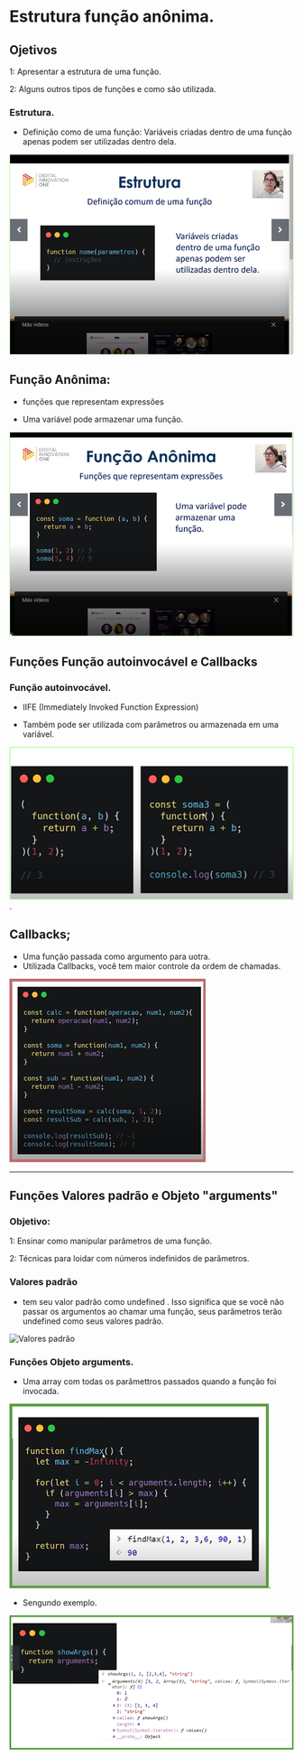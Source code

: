 # Estrutura função anônima.

## Ojetivos

1: Apresentar a estrutura de uma função.

2: Alguns outros tipos de funções e como são utilizada.

### Estrutura.

* Definição como de uma função: Variáveis criadas dentro de uma função apenas podem ser utilizadas dentro dela.

![Estrutura](img/Estrutura%20de%20fun%C3%A7%C3%A3o.png "Estrutura de função")

## Função Anônima:
* funções que representam expressôes
- Uma variável pode armazenar uma função.

![Função Anônima](img/Fun%C3%A7%C3%A3o%20An%C3%B4nima.png "Função Anônima")

## Funções Função autoinvocável e Callbacks

### Função autoinvocável.
* IIFE (Immediately Invoked Function Expression)

* Também pode ser utilizada com parâmetros ou armazenada em uma variável.

![Função autoinvocável](img/Fun%C3%A7%C3%A3o%20autoinvoc%C3%A1vel.png "Função autoinvocável").

## Callbacks;

* Uma função passada como argumento para uotra.
* Utilizada Callbacks, você tem maior controle da ordem de chamadas.

![Callbacks](img/Callbacks.png "Função Callbacks")

*****

## Funções Valores padrão e Objeto "arguments"


### Objetivo:
1: Ensinar como manipular parâmetros de uma função.

2: Técnicas para loidar com números indefinidos de parâmetros.

### Valores padrão
* tem seu valor padrão como undefined . Isso significa que se você não passar os argumentos ao chamar uma função, seus parâmetros terão undefined como seus valores padrão.

![Valores padrão](img/Valores%20padr%C3%A3o.png "### Valores padrão
")

### Funções Objeto arguments.

* Uma array com todas os parâmettros passados quando a função foi invocada.

![Funções Objeto arguments](img/Fun%C3%A7%C3%B5es%20Objeto%20arguments.png "Funções Objeto arguments").

* Sengundo exemplo.

![Funções Objeto arguments](img/2%20Fun%C3%A7%C3%B5es%20Objeto%20arguments.png "Funções Objeto arguments")


